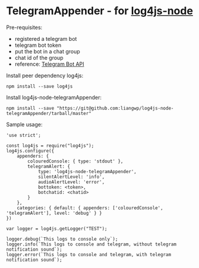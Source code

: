 # TelegramAppender - for [log4js-node](https://github.com/log4js-node/log4js-node)

Pre-requisites:
* registered a telegram bot
* telegram bot token
* put the bot in a chat group
* chat id of the group
* reference: [Telegram Bot API](https://core.telegram.org/bots/api)


Install peer dependency log4js:
```
npm install --save log4js
```

Install log4js-node-telegramAppender:
```
npm install --save "https://git@github.com:liangwp/log4js-node-telegramAppender/tarball/master"
```

Sample usage:
```
'use strict';

const log4js = require("log4js");
log4js.configure({
    appenders: {
        colouredConsole: { type: 'stdout' },
        telegramAlert: {
            type: 'log4js-node-telegramAppender',
            silentAlertLevel: 'info',
            audioAlertLevel: 'error',
            bottoken: <token>,
            botchatid: <chatid>
        }
    },
    categories: { default: { appenders: ['colouredConsole', 'telegramAlert'], level: 'debug' } }
})

var logger = log4js.getLogger("TEST");

logger.debug(`This logs to console only`);
logger.info(`This logs to console and telegram, without telegram notification sound`);
logger.error(`This logs to console and telegram, with telegram notification sound`);
```